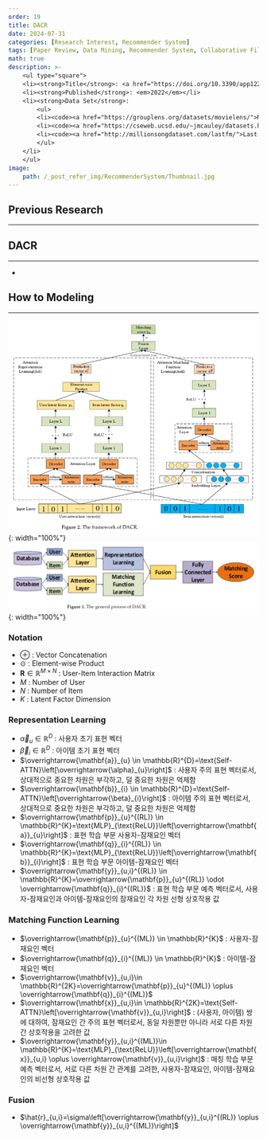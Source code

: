 ```yaml
---
order: 19
title: DACR
date: 2024-07-31
categories: [Research Interest, Recommender System]
tags: [Paper Review, Data Mining, Recommender System, Collaborative Filtering, Latent Factor Model, Deep Learning, Attention Mechanism]
math: true
description: >-
    <ul type="square">
    <li><strong>Title</strong>: <a href="https://doi.org/10.3390/app122010594"><code>Deep Collaborative Recommendation Algorithm Based on Attention Mechanism</code></a></li>
    <li><strong>Published</strong>: <em>2022</em></li>
    <li><strong>Data Set</strong>:
        <ul>
        <li><code><a href="https://grouplens.org/datasets/movielens/">MovieLens</a></code></li>
        <li><code><a href="https://cseweb.ucsd.edu/~jmcauley/datasets.html#amazon_reviews">Amazon(Music)</a></code></li>
        <li><code><a href="http://millionsongdataset.com/lastfm/">Last.fm</a></code></li>
        </ul>
    </li>
    </ul>
image:
    path: /_post_refer_img/RecommenderSystem/Thumbnail.jpg
---
```


## Previous Research
-----

## DACR
-----

- 

## How to Modeling
-----

![01](/_post_refer_img/RecommenderSystem/19-01.png){: width="100%"}
![02](/_post_refer_img/RecommenderSystem/19-02.png){: width="100%"}

### Notation

- $\oplus$ : Vector Concatenation
- $\odot$ : Element-wise Product
- $\mathbf{R} \in \mathbb{R}^{M\times N}$ : User-Item Interaction Matrix
- $M$ : Number of User
- $N$ : Number of Item
- $K$ : Latent Factor Dimension

### Representation Learning

- $\overrightarrow{\alpha}_{u} \in \mathbb{R}^{D}$ : 사용자 초기 표현 벡터
- $\overrightarrow{\beta}_{i} \in \mathbb{R}^{D}$ : 아이템 초기 표현 벡터
- $\overrightarrow{\mathbf{a}}_{u} \in \mathbb{R}^{D}=\text{Self-ATTN}\left[\overrightarrow{\alpha}_{u}\right]$ : 사용자 주의 표현 벡터로서, 상대적으로 중요한 차원은 부각하고, 덜 중요한 차원은 억제함
- $\overrightarrow{\mathbf{b}}_{i} \in \mathbb{R}^{D}=\text{Self-ATTN}\left[\overrightarrow{\beta}_{i}\right]$ : 아이템 주의 표현 벡터로서, 상대적으로 중요한 차원은 부각하고, 덜 중요한 차원은 억제함
- $\overrightarrow{\mathbf{p}}_{u}^{(RL)} \in \mathbb{R}^{K}=\text{MLP}_{\text{ReLU}}\left[\overrightarrow{\mathbf{a}}_{u}\right]$ : 표현 학습 부문 사용자-잠재요인 벡터
- $\overrightarrow{\mathbf{q}}_{i}^{(RL)} \in \mathbb{R}^{K}=\text{MLP}_{\text{ReLU}}\left[\overrightarrow{\mathbf{b}}_{i}\right]$ : 표현 학습 부문 아이템-잠재요인 벡터
- $\overrightarrow{\mathbf{y}}_{u,i}^{(RL)} \in \mathbb{R}^{K}=\overrightarrow{\mathbf{p}}_{u}^{(RL)} \odot \overrightarrow{\mathbf{q}}_{i}^{(RL)}$ : 표현 학습 부문 예측 벡터로서, 사용자-잠재요인과 아이템-잠재요인의 잠재요인 각 차원 선형 상호작용 값

### Matching Function Learning

- $\overrightarrow{\mathbf{p}}_{u}^{(ML)} \in \mathbb{R}^{K}$ : 사용자-잠재요인 벡터
- $\overrightarrow{\mathbf{q}}_{i}^{(ML)} \in \mathbb{R}^{K}$ : 아이템-잠재요인 벡터
- $\overrightarrow{\mathbf{v}}_{u,i}\in \mathbb{R}^{2K}=\overrightarrow{\mathbf{p}}_{u}^{(ML)} \oplus \overrightarrow{\mathbf{q}}_{i}^{(ML)}$
- $\overrightarrow{\mathbf{x}}_{u,i}\in \mathbb{R}^{2K}=\text{Self-ATTN}\left[\overrightarrow{\mathbf{v}}_{u,i}\right]$ : (사용자, 아이템) 쌍에 대하여, 잠재요인 간 주의 표현 벡터로서, 동일 차원뿐만 아니라 서로 다른 차원 간 상호작용을 고려한 값
- $\overrightarrow{\mathbf{y}}_{u,i}^{(ML)}\in \mathbb{R}^{K}=\text{MLP}_{\text{ReLU}}\left[\overrightarrow{\mathbf{x}}_{u,i} \oplus \overrightarrow{\mathbf{v}}_{u,i}\right]$ : 매칭 학습 부문 예측 벡터로서, 서로 다른 차원 간 관계를 고려한, 사용자-잠재요인, 아이템-잠재요인의 비선형 상호작용 값

### Fusion

- $\hat{r}_{u,i}=\sigma\left[\overrightarrow{\mathbf{y}}_{u,i}^{(RL)} \oplus \overrightarrow{\mathbf{y}}_{u,i}^{(ML)}\right]$